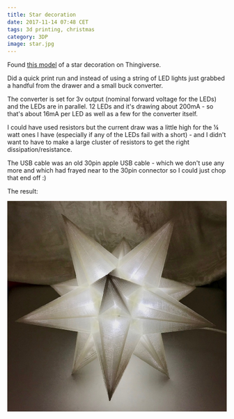 ```yaml
---
title: Star decoration
date: 2017-11-14 07:48 CET
tags: 3d printing, christmas
category: 3DP
image: star.jpg
---
```


Found [this model](https://www.thingiverse.com/thing:39085) of a star decoration on Thingiverse.

Did a quick print run and instead of using a string of LED lights just grabbed a handful from the drawer and a small buck converter.

The converter is set for 3v output (nominal forward voltage for the LEDs) and the LEDs are in parallel. 12 LEDs and it's drawing about 200mA - so that's about 16mA per LED as well as a few for the converter itself.

I could have used resistors but the current draw was a little high for the &frac14; watt ones I have (especially if any of the LEDs fail with a short) - and I didn't want to have to make a large cluster of resistors to get the right dissipation/resistance.

The USB cable was an old 30pin apple USB cable - which we don't use any more and which had frayed near to the 30pin connector so I could just chop that end off :)

The result:

![USB driven LED lit star decoration](star.jpg 'USB driven LED lit star decoration')

